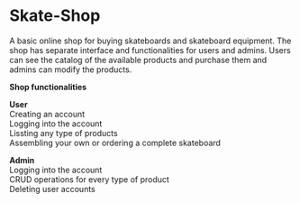 ﻿# Skate-Shop

A basic online shop for buying skateboards and skateboard equipment. The shop has separate interface and functionalities for users and admins. Users can see the catalog of the available products and purchase them and admins can modify the products.

<b>Shop functionalities</b>

<b>User</b> <br/>
Creating an account <br/>
Logging into the account <br/>
Lissting any type of products <br/>
Assembling your own or ordering a complete skateboard <br/>

<b>Admin</b> <br/>
Logging into the account <br/>
CRUD operations for every type of product <br/>
Deleting user accounts <br/>
